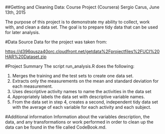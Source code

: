 ##Getting and Cleaning Data: Course Project (Coursera)
Sergio Carus, June 13th, 2015

The purpose of this project is to demonstrate my ability to collect, work with, and clean a data set. 
The goal is to prepare tidy data that can be used for later analysis. 
  

#Data Source
Data for the project was taken from: 

https://d396qusza40orc.cloudfront.net/getdata%2Fprojectfiles%2FUCI%20HAR%20Dataset.zip 


#Project Summary
The script run_analysis.R does the following: 
1. Merges the training and the test sets to create one data set.
2. Extracts only the measurements on the mean and standard deviation for each measurement. 
3. Uses descriptive activity names to name the activities in the data set
4. Appropriately labels the data set with descriptive variable names. 
5. From the data set in step 4, creates a second, 
   independent tidy data set with the average of each variable for each activity and each subject.

   
#Additional information
Information about the variables description, the data, and any transformations or work 
performed in order to clean up the data can be found in the file called CodeBook.md.   